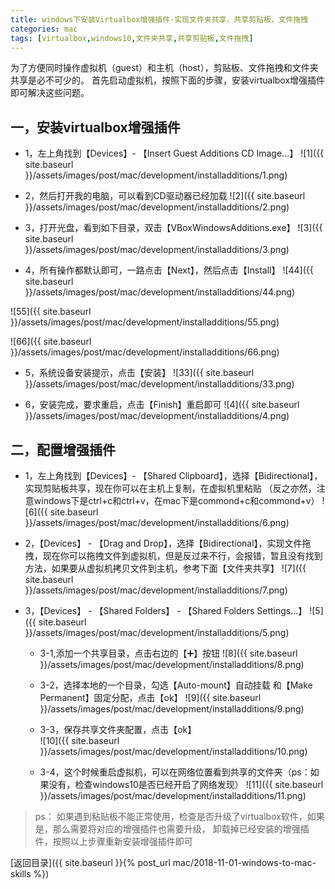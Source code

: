 ```yaml
---
title: windows下安装Virtualbox增强插件-实现文件夹共享，共享剪贴板，文件拖拽
categories: mac
tags: [virtualbox,windows10,文件夹共享,共享剪贴板,文件拖拽]
---
```


为了方便同时操作虚拟机（guest）和主机（host），剪贴板、文件拖拽和文件夹共享是必不可少的。
首先启动虚拟机，按照下面的步骤，安装virtualbox增强插件即可解决这些问题。

<!--more-->


## 一，安装virtualbox增强插件

- 1，左上角找到【Devices】- 【Insert Guest Additions CD Image...】
![1]({{ site.baseurl }}/assets/images/post/mac/development/installadditions/1.png)

- 2，然后打开我的电脑，可以看到CD驱动器已经加载
![2]({{ site.baseurl }}/assets/images/post/mac/development/installadditions/2.png)

- 3，打开光盘，看到如下目录，双击【VBoxWindowsAdditions.exe】
![3]({{ site.baseurl }}/assets/images/post/mac/development/installadditions/3.png)

- 4，所有操作都默认即可，一路点击【Next】，然后点击【Install】
![44]({{ site.baseurl }}/assets/images/post/mac/development/installadditions/44.png)

![55]({{ site.baseurl }}/assets/images/post/mac/development/installadditions/55.png)

![66]({{ site.baseurl }}/assets/images/post/mac/development/installadditions/66.png)

- 5，系统设备安装提示，点击【安装】
![33]({{ site.baseurl }}/assets/images/post/mac/development/installadditions/33.png)

- 6，安装完成，要求重启，点击【Finish】重启即可
![4]({{ site.baseurl }}/assets/images/post/mac/development/installadditions/4.png)

    

## 二，配置增强插件

- 1，左上角找到【Devices】- 【Shared Clipboard】，选择【Bidirectional】，实现剪贴板共享，现在你可以在主机上复制，在虚拟机里粘贴
（反之亦然，注意windows下是ctrl+c和ctrl+v，在mac下是commond+c和commond+v）
![6]({{ site.baseurl }}/assets/images/post/mac/development/installadditions/6.png)

- 2，【Devices】 - 【Drag and Drop】，选择【Bidirectional】，实现文件拖拽，现在你可以拖拽文件到虚拟机，但是反过来不行，会报错，暂且没有找到方法，如果要从虚拟机拷贝文件到主机，参考下面【文件夹共享】
![7]({{ site.baseurl }}/assets/images/post/mac/development/installadditions/7.png)

- 3，【Devices】 - 【Shared Folders】 - 【Shared Folders Settings...】
![5]({{ site.baseurl }}/assets/images/post/mac/development/installadditions/5.png)

    - 3-1,添加一个共享目录，点击右边的【➕】按钮
    ![8]({{ site.baseurl }}/assets/images/post/mac/development/installadditions/8.png)
    
    - 3-2，选择本地的一个目录，勾选【Auto-mount】自动挂载 和【Make Permanent】固定分配，点击【ok】
    ![9]({{ site.baseurl }}/assets/images/post/mac/development/installadditions/9.png)

    - 3-3，保存共享文件夹配置，点击【ok】  
    ![10]({{ site.baseurl }}/assets/images/post/mac/development/installadditions/10.png)
    
    - 3-4，这个时候重启虚拟机，可以在网络位置看到共享的文件夹（ps：如果没有，检查windows10是否已经开启了网络发现）
    ![11]({{ site.baseurl }}/assets/images/post/mac/development/installadditions/11.png)

> ps：
> 如果遇到粘贴板不能正常使用，检查是否升级了virtualbox软件，如果是，那么需要将对应的增强插件也需要升级，
> 卸载掉已经安装的增强插件，按照以上步骤重新安装增强插件即可

[返回目录]({{ site.baseurl }}{% post_url mac/2018-11-01-windows-to-mac-skills %})

